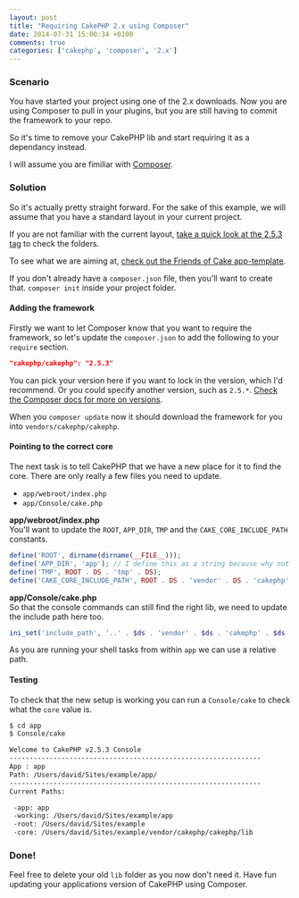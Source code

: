 ```yaml
---
layout: post
title: "Requiring CakePHP 2.x using Composer"
date: 2014-07-31 15:00:34 +0100
comments: true
categories: ['cakephp', 'composer', '2.x']
---
```


### Scenario
You have started your project using one of the 2.x downloads. Now you are using Composer to pull in your plugins, but you are still having to commit the framework to your repo.

So it's time to remove your CakePHP lib and start requiring it as a dependancy instead.

I will assume you are fimiliar with [Composer](http://getcomposer.org/).

### Solution
So it's actually pretty straight forward. For the sake of this example, we will assume that you have a standard layout in your current project.

If you are not familiar with the current layout, [take a quick look at the 2.5.3 tag](https://github.com/cakephp/cakephp/tree/2.5.3) to check the folders.

To see what we are aiming at, [check out the Friends of Cake app-template](https://github.com/FriendsOfCake/app-template).

If you don't already have a `composer.json` file, then you'll want to create that. `composer init` inside your project folder.

#### Adding the framework
Firstly we want to let Composer know that you want to require the framework, so let's update the `composer.json` to add the following to your `require` section.

```json
"cakephp/cakephp": "2.5.3"
```

You can pick your version here if you want to lock in the version, which I'd recommend. Or you could specify another version, such as `2.5.*`. [Check the Composer docs for more on versions](https://getcomposer.org/doc/01-basic-usage.md#package-versions).

When you `composer update` now it should download the framework for you into `vendors/cakephp/cakephp`.

#### Pointing to the correct core
The next task is to tell CakePHP that we have a new place for it to find the core. There are only really a few files you need to update.

* `app/webroot/index.php`
* `app/Console/cake.php`

**app/webroot/index.php**  
You'll want to update the `ROOT`, `APP_DIR`, `TMP` and the `CAKE_CORE_INCLUDE_PATH` constants.

```php
define('ROOT', dirname(dirname(__FILE__)));
define('APP_DIR', 'app'); // I define this as a string because why not right?
define('TMP', ROOT . DS . 'tmp' . DS);
define('CAKE_CORE_INCLUDE_PATH', ROOT . DS . 'vendor' . DS . 'cakephp' . DS . 'cakephp' . DS . 'lib');
```

**app/Console/cake.php**  
So that the console commands can still find the right lib, we need to update the include path here too.

```php
ini_set('include_path', '..' . $ds . 'vendor' . $ds . 'cakephp' . $ds . 'cakephp' . $ds . 'lib' . PATH_SEPARATOR . ini_get('include_path'));
```

As you are running your shell tasks from within `app` we can use a relative path.

#### Testing
To check that the new setup is working you can run a `Console/cake` to check what the `core` value is.

```bash
$ cd app
$ Console/cake

Welcome to CakePHP v2.5.3 Console
---------------------------------------------------------------
App : app
Path: /Users/david/Sites/example/app/
---------------------------------------------------------------
Current Paths:

 -app: app
 -working: /Users/david/Sites/example/app
 -root: /Users/david/Sites/example
 -core: /Users/david/Sites/example/vendor/cakephp/cakephp/lib
```

### Done!
Feel free to delete your old `lib` folder as you now don't need it. Have fun updating your applications version of CakePHP using Composer.